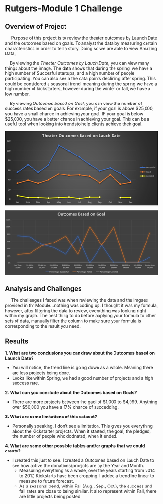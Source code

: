 # Rutgers-Module 1 Challenge
## Overview of Project
&nbsp;&nbsp;&nbsp;&nbsp; Purpose of this project is to review the theater outcomes by Launch Date and the outcomes based on goals. To analyst the data by measuring certain characteristics in order to tell a story. Doing so we are able to view Amazing Data,

&nbsp;&nbsp;&nbsp;&nbsp;By viewing the *Theater Outcomes by Lauch Date*, you can view many things about the image. The data shows that during the spring, we have a high number of Succesful startups, and a high number of people participating. You can also see a the data points declining after spring. This could be considered a seasonal trend, meaning during the spring we have a high number of kickstarters, however during the winter or fall, we have a low number.  

&nbsp;&nbsp;&nbsp;&nbsp;By viewing *Outcomes based on Goal*, you can view the number of success rates based on goals. For example, if your goal is above $25,000, you have a small chance in achieving your goal. IF your goal is below $25,000, you have a better chance in achieving your goal. This can be a useful tool when looking into trendsto help clients achieve their goal.  

![Theater Outcomes by Lauch Date](Module%201%20Challenge/Theater_Outcomes_vs_Launch.png)

![Outcome vs Goal](Module%201%20Challenge/Outcome_vs_Goal.png)

## Analysis and Challenges
&nbsp;&nbsp;&nbsp;&nbsp; The challenges I faced was when reviewing the data and the imgaes provided in thr Module...nothing was adding up. I thought it was my formula, however, after filtering the data to review, everything was looking right within my graph. The best thing to do before applying your formula to other sets of data, manually filter the column to make sure your formula is corresponding to the result you need. 

## Results
**1. What are two conclusions you can draw about the Outcomes based on Launch Date?**  
  - You will notice, the trend line is going down as a whole. Meaning there are less projects being done.  
  - Looks like within Spring, we had a good number of projects and a high success rate. 


**2. What can you conclude about the Outcomes based on Goals?**  
  - There are more projects between the gaol of $1,000 to $4,999. Anything over $50,000 you have a 17% chance of succedding. 

**3. What are some limitations of this dataset?**  
  - Personally speaking, I don't see a limitation. This gives you everything about the Kickstarter projects. When it started, the goal, the pledged, the number of people who dodnated, when it ended.  
  
  **4. What are some other possible tables and/or graphs that we could create?**
  - I created this just to see. I created a Outcomes based on Lauch Date to see how active the donations/proejcts are by the Year and Month.  
    - Measuring everything as a whole, over the years starting from 2014 to 2017, Kickstarts have been dropping. I added a trendline linear to measure to future forecast.  
    - As a seasonal trend, within Fall (Aug., Sep., Oct.), the success and fail rates are close to being similar. It also represent within Fall, there are little projects being posted. 
